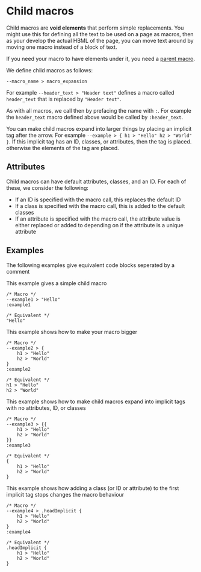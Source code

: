# Child macros

Child macros are **void elements** that perform simple replacements. You might use this for defining all the text to be used on a page as macros, then as your develop the actual HBML of the page, you can move text around by moving one macro instead of a block of text.

If you need your macro to have elements under it, you need a [parent macro](parent.md).

We define child macros as follows:
```hbml
--macro_name > macro_expansion
```
For example `--header_text > "Header text"` defines a macro called `header_text` that is replaced by `"Header text"`.

As with all macros, we call then by prefacing the name with `:`. For example the `header_text` macro defined above would be called by `:header_text`.

You can make child macros expand into larger things by placing an implicit tag after the arrow. For example `--example > { h1 > "Hello" h2 > "World" }`. If this implicit tag has an ID, classes, or attributes, then the tag is placed. otherwise the elements of the tag are placed.

## Attributes

Child macros can have default attributes, classes, and an ID. For each of these, we consider the following:
- If an ID is specified with the macro call, this replaces the default ID
- If a class is specified with the macro call, this is added to the default classes
- If an attribute is specified with the macro call, the attribute value is either replaced or added to depending on if the attribute is a unique attribute

## Examples

The following examples give equivalent code blocks seperated by a comment

This example gives a simple child macro
```hbml
/* Macro */
--example1 > "Hello"
:example1

/* Equivalent */
"Hello"
```

This example shows how to make your macro bigger
```hbml
/* Macro */
--example2 > {
    h1 > "Hello"
    h2 > "World"
}
:example2

/* Equivalent */
h1 > "Hello"
h2 > "World"
```

This example shows how to make child macros expand into implicit tags with no attributes, ID, or classes
```hbml
/* Macro */
--example3 > {{
    h1 > "Hello"
    h2 > "World"
}}
:example3

/* Equivalent */
{
    h1 > "Hello"
    h2 > "World"
}
```

This example shows how adding a class (or ID or attribute) to the first implicit tag stops changes the macro behaviour
```hbml
/* Macro */
--example4 > .headImplicit {
    h1 > "Hello"
    h2 > "World"
}
:example4

/* Equivalent */
.headImplicit {
    h1 > "Hello"
    h2 > "World"
}
```
